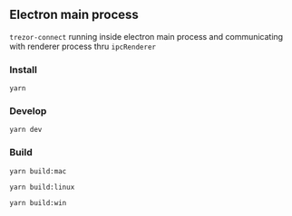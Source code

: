 ## Electron main process

`trezor-connect` running inside electron main process and communicating with renderer process thru `ipcRenderer`

### Install

`yarn`

### Develop

`yarn dev`

### Build

`yarn build:mac`

`yarn build:linux`

`yarn build:win`
